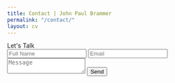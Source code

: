 ```yaml
---
title: Contact | John Paul Brammer
permalink: "/contact/"
layout: cv
---
```


<div class="contact-title">Let's Talk</div>
<div class="contact-page-form">
<form action="https://formspree.io/{{ site.email }}" method="POST">
<div class="name-email">
<input type="text" name="name" placeholder="Full Name">
<input type="email" name="_replyto" placeholder="Email">
</div>
<div class="message-submit">
<textarea type="message" name="message" placeholder="Message"></textarea>
<input type="submit" value="Send">
</div>
</form>
</div>